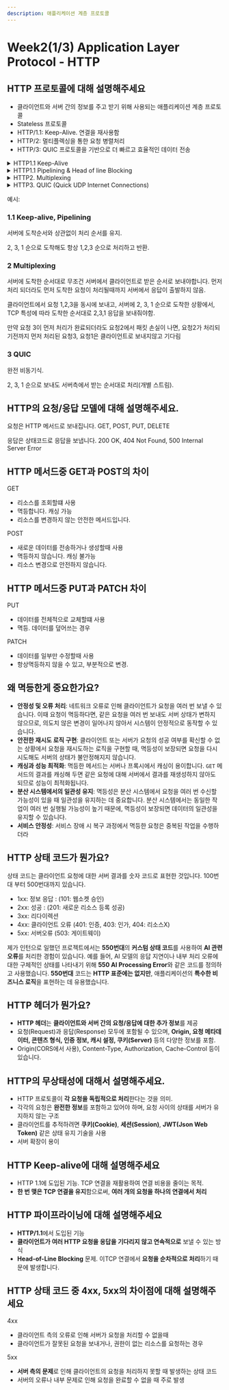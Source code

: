```yaml
---
description: 애플리케이션 계층 프로토콜
---
```


# Week2(1/3) Application Layer Protocol - HTTP

## HTTP 프로토콜에 대해 설명해주세요

* 클라이언트와 서버 간의 정보를 주고 받기 위해 사용되는 애플리케이션 계층 프로토콜
* Stateless 프로토콜
* HTTP/1.1: Keep-Alive. 연결을 재사용함
* HTTP/2: 멀티플렉싱을 통한 요청 병렬처리
* HTTP/3: QUIC 프로토콜을 기반으로 더 빠르고 효율적인 데이터 전송

<details>

<summary>HTTP1.1 Keep-Alive</summary>



**Keep-Alive** 헤더가 기본으로 활성화되어, 여러 요청을 **단일 TCP 연결**에서 처리

* 한 번 연결이 맺어지면 이후에도 계속 유지되어 **여러 요청을 재사용할 수 있는 연결**을 지원
* 각 요청마다 **중복된 헤더 정보**(예: 쿠키, 인증 정보)를 계속해서 전송해야 하는 문제가 있었고, 이로 인해 불필요한 대역폭 사용이 발생

</details>

<details>

<summary>HTTP1.1 Pipelining &#x26; Head of line Blocking</summary>

* 여러 요청을 **연속으로 보내는** 기능. 클라이언트는 서버로부터 응답을 기다리지 않고 **여러 요청을 한 번에** 보낼 수 있습니다.
* 하지만 문제는 **TCP 연결에서 요청과 응답이 순차적으로 처리**되기 때문에, **첫 번째 요청의 응답이 완료될 때까지 나머지 요청들이 대기**해야 합니다. 즉, **앞선 요청이 지연되면, 뒤따르는 요청도 모두 지연**되는 현상이 발생하는데, 이것이 **헤드 오브 라인 블로킹(Head-of-Line Blocking)** 문제입니다.

</details>

<details>

<summary>HTTP2. Multiplexing</summary>

**단일 연결**에서 여러 요청과 응답을 **동시에 처리.**&#x20;

* HTTP/1.1에서 발생했던 **헤드 오브 라인 블로킹** 문제를 해결하는 핵심 기능
* 이제 한 연결 내에서 병렬로 여러 요청을 전송. 하나의 요청 지연이 전체 성능에 영향을 미치는 일이 줄어듦.
* **HPACK 헤더 압축**을 사용해 요청과 응답의 헤더 크기를 줄였습니다. (**대규모 트래픽**에서 네트워크 사용량을 크게 줄이는 효과)
* 서버가 클라이언트 요청이 없이도 **필요한 리소스를 먼저 전송**할 수 있는 기능을 제공
* **vs Pipelining: 하나의 연결 내에서 여러 요청과 응답을 병렬로 처리**할 수 있습니다. 즉, **각 요청이 독립적으로** 처리되므로, 하나의 요청이 지연되어도 다른 요청에는 영향을 미치지 않습니다.
*

</details>

<details>

<summary>HTTP3. QUIC (Quick UDP Internet Connections)</summary>

기존의 **TCP** 대신 **UDP** 기반의 **QUIC** 프로토콜을 사용

* **TLS 1.3 암호화**를 전송 계층에 기본 통합. **암호화와 연결 설정이 동시에** 이루어집니다.
* 0-RTT (Zero Round-Trip Time). 최초 연결 설정 시에도 데이터를 즉시 전송
* 개별 스트림을 독립적으로 처리. (TCP는 **패킷 손실**이 발생하면 손실된 패킷이 **재전송될 때까지 전체 스트림이 차단**되는 구조.)&#x20;

</details>

예시:

### 1.1 Keep-alive, Pipelining

서버에 도착순서와 상관없이 처리 순서를 유지.

2, 3, 1 순으로 도착해도 항상 1,2,3 순으로 처리하고 반환.

### 2 Multiplexing

서버에 도착한 순서대로 무조건 서버에서 클라이언트로 받은 순서로 보내야합니다. 먼저 처리 되더라도 먼저 도착한 요청이 처리될때까지 서버에서 응답이 출발하지 않음.

클라이언트에서 요청 1,2,3을 동시에 보내고, 서버에 2, 3, 1 순으로 도착한 상황에서, TCP 특성에 따라 도착한 순서대로 2,3,1 응답을 보내줘야함.

만약 요청 3이 먼저 처리가 완료되더라도 요청2에서 패킷 손실이 나면, 요청2가 처리되기전까지 먼저 처리된 요청3, 요청1은 클라이언트로 보내지않고 기다림



### 3 QUIC

완전 비동기식.

2, 3, 1 순으로 보내도 서버측에서 받는 순서대로 처리(개별 스트림).&#x20;



## HTTP의 요청/응답 모델에 대해 설명해주세요.

요청은 HTTP 메서드로 보내집니다. GET, POST, PUT, DELETE

응답은 상태코드로 응답을 보냅니다. 200 OK, 404 Not Found, 500 Internal Server Error



## HTTP 메서드중 GET과 POST의 차이

GET

* 리소스를 조회할떄 사용
* 멱등합니다. 캐싱 가능
* 리소스를 변경하지 않는 안전한 메서드입니다.

POST

* 새로운 데이터를 전송하거나 생성할때 사용
* 멱등하지 않습니다. 캐싱 불가능
* 리소스 변경으로 안전하지 않습니다.



## HTTP 메서드중 PUT과 PATCH 차이

PUT

* 데이터를 전체적으로 교체할떄 사용
* 멱등. 데이터를 덮어쓰는 경우

PATCH

* 데이터를 일부만 수정할때 사용
* 항상멱등하지 않을 수 있고,  부분적으로 변경.



## 왜 멱등한게 중요한가요?

* **안정성 및 오류 처리**: 네트워크 오류로 인해 클라이언트가 요청을 여러 번 보낼 수 있습니다. 이때 요청이 멱등하다면, 같은 요청을 여러 번 보내도 서버 상태가 변하지 않으므로, 의도치 않은 변경이 일어나지 않아서 시스템이 안정적으로 동작할 수 있습니다.
* **안전한 재시도 로직 구현**: 클라이언트 또는 서버가 요청의 성공 여부를 확신할 수 없는 상황에서 요청을 재시도하는 로직을 구현할 때, 멱등성이 보장되면 요청을 다시 시도해도 서버의 상태가 불안정해지지 않습니다.
* **캐싱과 성능 최적화**: 멱등한 메서드는 서버나 프록시에서 캐싱이 용이합니다. `GET` 메서드의 결과를 캐싱해 두면 같은 요청에 대해 서버에서 결과를 재생성하지 않아도 되므로 성능이 최적화됩니다.
* **분산 시스템에서의 일관성 유지**: 멱등성은 분산 시스템에서 요청을 여러 번 수신할 가능성이 있을 때 일관성을 유지하는 데 중요합니다. 분산 시스템에서는 동일한 작업이 여러 번 실행될 가능성이 높기 때문에, 멱등성이 보장되면 데이터의 일관성을 유지할 수 있습니다.
* **서비스 안정성**: 서비스 장애 시 복구 과정에서 멱등한 요청은 중복된 작업을 수행하더라



## HTTP 상태 코드가 뭔가요?

상태 코드는 클라이언트 요청에 대한 서버 결과를 숫자 코드로 표현한 것입니다.  100번대 부터 500번대까지 있습니다.

* 1xx: 정보 응답 : (101: 웹소켓 승인)
* 2xx: 성공 : (201: 새로운 리소스 등록 성공)
* 3xx: 리다이렉션&#x20;
* 4xx:  클라이언트 오류 (401: 인증, 403: 인가, 404: 리소스X)
* 5xx: 서버오류 (503: 게이트웨이)

제가 인턴으로 일했던 프로젝트에서는 **550번대**의 **커스텀 상태 코드**를 사용하여 **AI 관련 오류**를 처리한 경험이 있습니다. 예를 들어, AI 모델의 응답 지연이나 내부 처리 오류에 대한 구체적인 상태를 나타내기 위해 **550 AI Processing Error**와 같은 코드를 정의하고 사용했습니다. **550번대** 코드는 **HTTP 표준에는 없지만**, 애플리케이션의 **특수한 비즈니스 로직**을 표현하는 데 유용했습니다.



## HTTP 헤더가 뭔가요?

* **HTTP 헤더**는 **클라이언트와 서버 간의 요청/응답에 대한 추가 정보**를 제공
* 요청(Request)과 응답(Response) 모두에 포함될 수 있으며, **Origin, 요청 메타데이터, 콘텐츠 형식, 인증 정보, 캐시 설정, 쿠키(Server)** 등의 다양한 정보를 포함.
* Origin(CORS에서 사용), Content-Type, Authorization, Cache-Control 등이 있습니다.



## HTTP의 무상태성에 대해서 설명해주세요.

* HTTP 프로토콜이 **각 요청을 독립적으로 처리**한다는 것을 의미.&#x20;
* 각각의 요청은 **완전한 정보**를 포함하고 있어야 하며, 요청 사이의 상태를 서버가 유지하지 않는 구조
* 클라이언트를 추적하려면 **쿠키(Cookie)**, **세션(Session)**, **JWT(Json Web Token)** 같은 상태 유지 기술을 사용
* 서버 확장이 용이



## HTTP Keep-alive에 대해 설명해주세요

* HTTP 1.1에 도입된 기능. TCP 연결을 재활용하여 연결 비용을 줄이는 목적.
* **한 번 맺은 TCP 연결을 유지**함으로써, **여러 개의 요청을 하나의 연결에서 처리**



## HTTP 파이프라이닝에 대해 설명해주세요

* **HTTP/1.1**에서 도입된 기능
* **클라이언트가 여러 HTTP 요청을 응답을 기다리지 않고 연속적으로** 보낼 수 있는 방식
* **Head-of-Line Blocking** 문제. 이TCP 연결에서 **요청을 순차적으로 처리**하기 때문에 발생합니다.



## HTTP 상태 코드 중 4xx, 5xx의 차이점에 대해 설명해주세요

4xx

* 클라이언트 측의 오류로 인해 서버가 요청을 처리할 수 없을때
* 클라이언트가 잘못된 요청을 보내거나, 권한이 없는 리소스를 요청하는 경우

5xx

* **서버 측의 문제**로 인해 클라이언트의 요청을 처리하지 못할 때 발생하는 상태 코드
* 서버의 오류나 내부 문제로 인해 요청을 완료할 수 없을 때 주로 발생
